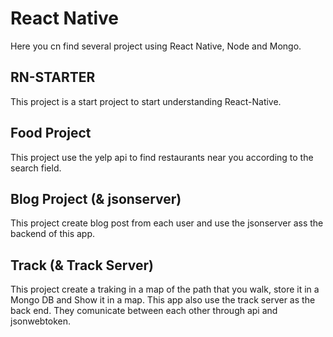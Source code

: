 # React Native

Here you cn find several project using React Native, Node and Mongo.

## RN-STARTER

This project is a start project to start understanding React-Native.

## Food Project

This project use the yelp api to find restaurants near you according to the search field.

## Blog Project (& jsonserver)

This project create blog post from each user and use the jsonserver ass the backend of this app.

## Track (& Track Server)

This project create a traking in a map of the path that you walk, store it in a Mongo DB and Show it in a map.
This app also use the track server as the back end. They comunicate between each other through api and jsonwebtoken.

